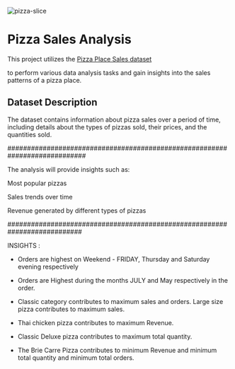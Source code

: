 ![pizza-slice](https://github.com/user-attachments/assets/a67fb08e-f5dd-444e-b940-b2f734d47a18)

# Pizza Sales Analysis

This project utilizes the [Pizza Place Sales dataset](https://www.kaggle.com/datasets/mysarahmadbhat/pizza-place-sales) 

to perform various data analysis tasks and gain insights into the sales patterns of a pizza place.


## Dataset Description

The dataset contains information about pizza sales over a period of time, including details about the types of pizzas sold, their prices, and the quantities sold.


############################################################################

The analysis will provide insights such as:

Most popular pizzas

Sales trends over time

Revenue generated by different types of pizzas

###########################################################################

INSIGHTS :

* Orders are highest on Weekend - FRIDAY, Thursday and Saturday evening respectively

* Orders are Highest during the months JULY and May respectively in the order.

* Classic category contributes to maximum sales and orders. Large size pizza contributes to maximum sales.

* Thai chicken pizza contributes to maximum Revenue.

* Classic Deluxe pizza contributes to maximum total quantity.

* The Brie Carre Pizza contributes to minimum Revenue and minimum total quantity and minimum total orders.
